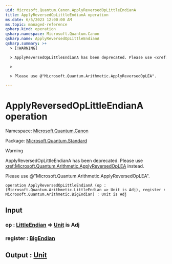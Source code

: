 ```yaml
---
uid: Microsoft.Quantum.Canon.ApplyReversedOpLittleEndianA
title: ApplyReversedOpLittleEndianA operation
ms.date: 6/5/2023 12:00:00 AM
ms.topic: managed-reference
qsharp.kind: operation
qsharp.namespace: Microsoft.Quantum.Canon
qsharp.name: ApplyReversedOpLittleEndianA
qsharp.summary: >+
  > [!WARNING]

  > ApplyReversedOpLittleEndianA has been deprecated. Please use <xref:Microsoft.Quantum.Arithmetic.ApplyReversedOpLEA> instead.

  >

  > Please use @"Microsoft.Quantum.Arithmetic.ApplyReversedOpLEA".

---
```


# ApplyReversedOpLittleEndianA operation

Namespace: [Microsoft.Quantum.Canon](xref:Microsoft.Quantum.Canon)

Package: [Microsoft.Quantum.Standard](https://nuget.org/packages/Microsoft.Quantum.Standard)


> [!WARNING]
> ApplyReversedOpLittleEndianA has been deprecated. Please use <xref:Microsoft.Quantum.Arithmetic.ApplyReversedOpLEA> instead.
>
> Please use @"Microsoft.Quantum.Arithmetic.ApplyReversedOpLEA".



```qsharp
operation ApplyReversedOpLittleEndianA (op : (Microsoft.Quantum.Arithmetic.LittleEndian => Unit is Adj), register : Microsoft.Quantum.Arithmetic.BigEndian) : Unit is Adj
```


## Input

### op : [LittleEndian](xref:Microsoft.Quantum.Arithmetic.LittleEndian) => [Unit](xref:microsoft.quantum.qsharp.valueliterals#unit-literal)  is Adj




### register : [BigEndian](xref:Microsoft.Quantum.Arithmetic.BigEndian)





## Output : [Unit](xref:microsoft.quantum.qsharp.valueliterals#unit-literal)

